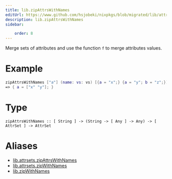 ```yaml
---
title: lib.zipAttrsWithNames
editUrl: https://www.github.com/hsjobeki/nixpkgs/blob/migrated/lib/attrsets.nix#L879C5
description: lib.zipAttrsWithNames
sidebar:

    order: 8
---
```


Merge sets of attributes and use the function `f` to merge attributes
values.

# Example

```nix
zipAttrsWithNames ["a"] (name: vs: vs) [{a = "x";} {a = "y"; b = "z";}]
=> { a = ["x" "y"]; }
```

# Type

```
zipAttrsWithNames :: [ String ] -> (String -> [ Any ] -> Any) -> [ AttrSet ] -> AttrSet
```


# Aliases

- [lib.attrsets.zipAttrsWithNames](/nix-doc-comments/reference/lib/attrsets/lib-attrsets-zipattrswithnames)
- [lib.attrsets.zipWithNames](/nix-doc-comments/reference/lib/attrsets/lib-attrsets-zipwithnames)
- [lib.zipWithNames](/nix-doc-comments/reference/lib/lib-zipwithnames)


